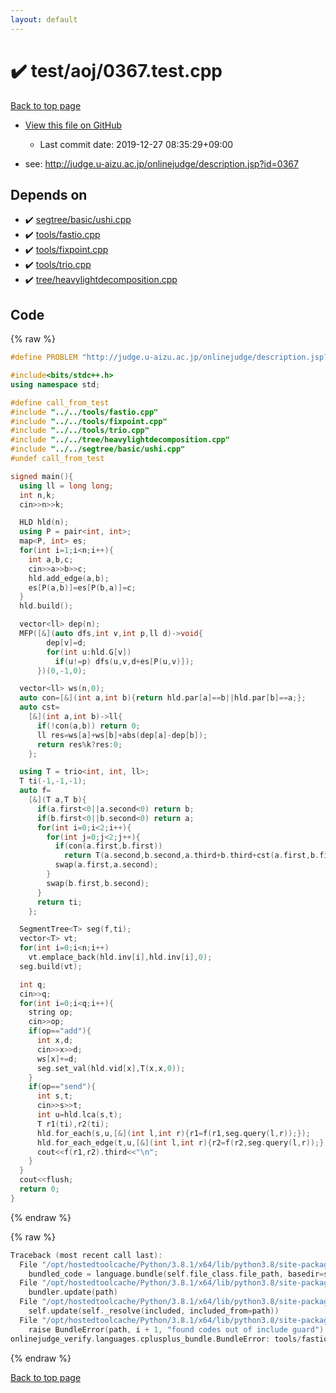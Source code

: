 ```yaml
---
layout: default
---
```


<!-- mathjax config similar to math.stackexchange -->
<script type="text/javascript" async
  src="https://cdnjs.cloudflare.com/ajax/libs/mathjax/2.7.5/MathJax.js?config=TeX-MML-AM_CHTML">
</script>
<script type="text/x-mathjax-config">
  MathJax.Hub.Config({
    TeX: { equationNumbers: { autoNumber: "AMS" }},
    tex2jax: {
      inlineMath: [ ['$','$'] ],
      processEscapes: true
    },
    "HTML-CSS": { matchFontHeight: false },
    displayAlign: "left",
    displayIndent: "2em"
  });
</script>

<script type="text/javascript" src="https://cdnjs.cloudflare.com/ajax/libs/jquery/3.4.1/jquery.min.js"></script>
<script src="https://cdn.jsdelivr.net/npm/jquery-balloon-js@1.1.2/jquery.balloon.min.js" integrity="sha256-ZEYs9VrgAeNuPvs15E39OsyOJaIkXEEt10fzxJ20+2I=" crossorigin="anonymous"></script>
<script type="text/javascript" src="../../../assets/js/copy-button.js"></script>
<link rel="stylesheet" href="../../../assets/css/copy-button.css" />


# :heavy_check_mark: test/aoj/0367.test.cpp

<a href="../../../index.html">Back to top page</a>

* <a href="{{ site.github.repository_url }}/blob/master/test/aoj/0367.test.cpp">View this file on GitHub</a>
    - Last commit date: 2019-12-27 08:35:29+09:00


* see: <a href="http://judge.u-aizu.ac.jp/onlinejudge/description.jsp?id=0367">http://judge.u-aizu.ac.jp/onlinejudge/description.jsp?id=0367</a>


## Depends on

* :heavy_check_mark: <a href="../../../library/segtree/basic/ushi.cpp.html">segtree/basic/ushi.cpp</a>
* :heavy_check_mark: <a href="../../../library/tools/fastio.cpp.html">tools/fastio.cpp</a>
* :heavy_check_mark: <a href="../../../library/tools/fixpoint.cpp.html">tools/fixpoint.cpp</a>
* :heavy_check_mark: <a href="../../../library/tools/trio.cpp.html">tools/trio.cpp</a>
* :heavy_check_mark: <a href="../../../library/tree/heavylightdecomposition.cpp.html">tree/heavylightdecomposition.cpp</a>


## Code

<a id="unbundled"></a>
{% raw %}
```cpp
#define PROBLEM "http://judge.u-aizu.ac.jp/onlinejudge/description.jsp?id=0367"

#include<bits/stdc++.h>
using namespace std;

#define call_from_test
#include "../../tools/fastio.cpp"
#include "../../tools/fixpoint.cpp"
#include "../../tools/trio.cpp"
#include "../../tree/heavylightdecomposition.cpp"
#include "../../segtree/basic/ushi.cpp"
#undef call_from_test

signed main(){
  using ll = long long;
  int n,k;
  cin>>n>>k;

  HLD hld(n);
  using P = pair<int, int>;
  map<P, int> es;
  for(int i=1;i<n;i++){
    int a,b,c;
    cin>>a>>b>>c;
    hld.add_edge(a,b);
    es[P(a,b)]=es[P(b,a)]=c;
  }
  hld.build();

  vector<ll> dep(n);
  MFP([&](auto dfs,int v,int p,ll d)->void{
        dep[v]=d;
        for(int u:hld.G[v])
          if(u!=p) dfs(u,v,d+es[P(u,v)]);
      })(0,-1,0);

  vector<ll> ws(n,0);
  auto con=[&](int a,int b){return hld.par[a]==b||hld.par[b]==a;};
  auto cst=
    [&](int a,int b)->ll{
      if(!con(a,b)) return 0;
      ll res=ws[a]+ws[b]+abs(dep[a]-dep[b]);
      return res%k?res:0;
    };

  using T = trio<int, int, ll>;
  T ti(-1,-1,-1);
  auto f=
    [&](T a,T b){
      if(a.first<0||a.second<0) return b;
      if(b.first<0||b.second<0) return a;
      for(int i=0;i<2;i++){
        for(int j=0;j<2;j++){
          if(con(a.first,b.first))
            return T(a.second,b.second,a.third+b.third+cst(a.first,b.first));
          swap(a.first,a.second);
        }
        swap(b.first,b.second);
      }
      return ti;
    };

  SegmentTree<T> seg(f,ti);
  vector<T> vt;
  for(int i=0;i<n;i++)
    vt.emplace_back(hld.inv[i],hld.inv[i],0);
  seg.build(vt);

  int q;
  cin>>q;
  for(int i=0;i<q;i++){
    string op;
    cin>>op;
    if(op=="add"){
      int x,d;
      cin>>x>>d;
      ws[x]+=d;
      seg.set_val(hld.vid[x],T(x,x,0));
    }
    if(op=="send"){
      int s,t;
      cin>>s>>t;
      int u=hld.lca(s,t);
      T r1(ti),r2(ti);
      hld.for_each(s,u,[&](int l,int r){r1=f(r1,seg.query(l,r));});
      hld.for_each_edge(t,u,[&](int l,int r){r2=f(r2,seg.query(l,r));});
      cout<<f(r1,r2).third<<"\n";
    }
  }
  cout<<flush;
  return 0;
}

```
{% endraw %}

<a id="bundled"></a>
{% raw %}
```cpp
Traceback (most recent call last):
  File "/opt/hostedtoolcache/Python/3.8.1/x64/lib/python3.8/site-packages/onlinejudge_verify/docs.py", line 343, in write_contents
    bundled_code = language.bundle(self.file_class.file_path, basedir=self.cpp_source_path)
  File "/opt/hostedtoolcache/Python/3.8.1/x64/lib/python3.8/site-packages/onlinejudge_verify/languages/cplusplus.py", line 63, in bundle
    bundler.update(path)
  File "/opt/hostedtoolcache/Python/3.8.1/x64/lib/python3.8/site-packages/onlinejudge_verify/languages/cplusplus_bundle.py", line 182, in update
    self.update(self._resolve(included, included_from=path))
  File "/opt/hostedtoolcache/Python/3.8.1/x64/lib/python3.8/site-packages/onlinejudge_verify/languages/cplusplus_bundle.py", line 151, in update
    raise BundleError(path, i + 1, "found codes out of include guard")
onlinejudge_verify.languages.cplusplus_bundle.BundleError: tools/fastio.cpp: line 5: found codes out of include guard

```
{% endraw %}

<a href="../../../index.html">Back to top page</a>

